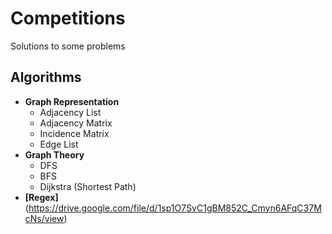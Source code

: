 # Competitions
Solutions to some problems
## Algorithms
* __Graph Representation__
  * Adjacency List
  * Adjacency Matrix
  * Incidence Matrix
  * Edge List
* __Graph Theory__
  * DFS
  * BFS
  * Dijkstra (Shortest Path)
* __[Regex]__(https://drive.google.com/file/d/1sp1O7SvC1gBM852C_Cmyn6AFqC37McNs/view)

